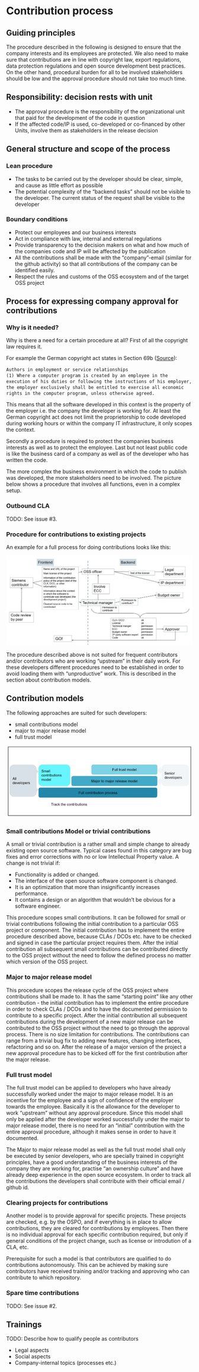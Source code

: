 # Contribution process

## Guiding principles

The procedure described in the following is designed to ensure that the company interests and its employees are protected. We also need to make sure that contributions are in line with copyright law, export regulations, data protection regulations and open source development best practices. On the other hand, procedural burden for all to be involved stakeholders should be low and the approval procedure should not take too much time.

## Responsibility: decision rests with unit

* The approval procedure is the responsibility of the organizational unit that paid for the development of the code in question
* If the affected code/IP is used, co-developed or co-financed by other Units, involve them as stakeholders in the release decision

## General structure and scope of the process

### Lean procedure

* The tasks to be carried out by the developer should be clear, simple, and cause as little effort as possible
* The potential complexity of the “backend tasks” should not be visible to the developer. The current status of the request shall be visible to the developer

### Boundary conditions

* Protect our employees and our business interests
* Act in compliance with law, internal and external regulations
* Provide transparency to the decision makers on what and how much of the companies code and IP will be affected by the publication
* All the contributions shall be made with the “company”-email (similar for the github activity) so that all contributions of the company can be identified easily.
* Respect the rules and customs of the OSS ecosystem and of the target OSS project

## Process for expressing company approval for contributions

### Why is it needed?

Why is there a need for a certain procedure at all? First of all the copyright law requires it.

For example the German copyright act states in Section 69b ([Source](https://www.gesetze-im-internet.de/englisch_urhg/englisch_urhg.html#p0522)):

    Authors in employment or service relationships
    (1) Where a computer program is created by an employee in the execution of his duties or following the instructions of his employer, the employer exclusively shall be entitled to exercise all economic rights in the computer program, unless otherwise agreed.

This means that all the software developed in this context is the property of the employer i.e. the company the developer is working for. At least the German copyright act does not limit the proprietorship to code developed during working hours or within the company IT infrastructure, it only scopes the context.

Secondly a procedure is required to protect the companies business interests as well as to protect the employee. Last but not least public code is like the business card of a company as well as of the developer who has written the code.

The more complex the business environment in which the code to publish was developed, the more stakeholders need to be involved. The picture below shows a procedure that involves all functions, even in a complex setup.

### Outbound CLA

TODO: See issue #3.

### Procedure for contributions to existing projects

An example for a full process for doing contributions looks like this:

![contributions](./img/template-contribs.JPG)

The procedure described above is not suited for frequent contributors and/or contributors who are working “upstream” in their daily work. For these developers different procedures need to be established in order to avoid loading them with “unproductive” work. This is described in the section about contribution models.

## Contribution models

The following approaches are suited for such developers:

* small contributions model
* major to major release model
* full trust model

![small-contributions](./img/small-contributions.JPG)

### Small contributions Model or trivial contributions

A small or trivial contribution is a rather small and simple change to already existing open source software. Typical cases found in this category are bug fixes and error corrections with no or low Intellectual Property value.
A change is not trivial if:
* Functionality is added or changed.
* The interface of the open source software component is changed.
* It is an optimization that more than insignificantly increases performance.
* It contains a design or an algorithm that wouldn’t be obvious for a software engineer.

This procedure scopes small contributions. It can be followed for small or trivial contributions following the initial contribution to a particular OSS project or component. The initial contribution has to implement the entire procedure described above, because CLAs / DCOs etc. have to be checked  and signed in case the particular project requires them.
After the initial contribution all subsequent small contributions can be contributed directly to the OSS project without the need to follow the defined process no matter which version of the OSS project.

### Major to major release model

This procedure scopes the release cycle of the OSS project where contributions shall be made to. It has the same “starting point” like any other contribution - the initial contribution has to implement the entire procedure in order to check CLAs / DCOs and to have the documented permission to contribute to a specific project. After the initial contribution all subsequent contributions during the development of a new major release can be contributed to the OSS project without the need to go through the approval process. There is no size limitation for contributions. The contributions can range from a trivial bug fix to adding new features, changing interfaces, refactoring and so on. After the release of a major version of the project a new approval procedure has to be kicked off for the first contribution after the major release.

### Full trust model

The full trust model can be applied to developers who have already successfully worked under the major to major release model. It is an incentive for the employee and a sign of confidence of the employer towards the employee. Basically it is the allowance for the developer to work “upstream” without any approval procedure. Since this model shall only be applied after the developer worked successfully under the major to major release model, there is no need for an  “initial” contribution with the entire approval procedure, although it makes sense in order to have it documented.

The Major to major release model as well as the full trust model shall only be executed by  senior developers, who are specially trained in copyright principles, have a good understanding of the business interests of the company they are working for, practise “an ownership culture” and have already deep experience in the open source ecosystem.
In order to track all the contributions the developers shall contribute with their official email / github id.

### Clearing projects for contributions

Another model is to provide approval for specific projects. These projects are checked, e.g. by the OSPO, and if everything is in place to allow contributions, they are cleared for contributions by employees. Then there is no individual approval for each specific contribution required, but only if general conditions of the project change, such as license or introdution of a CLA, etc.

Prerequisite for such a model is that contributors are qualified to do contributions autonomously. This can be achieved by making sure contributors have received training and/or tracking and approving who can contribute to which repository.

### Spare time contributions

TODO: See issue #2.

## Trainings

TODO: Describe how to qualify people as contributors

* Legal aspects
* Social aspects
* Company-internal topics (processes etc.)
